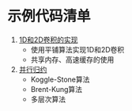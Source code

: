 # 示例代码清单

1. [1D和2D卷积的实现](./convolution.cu)
   - 使用平铺算法实现1D和2D卷积
   - 共享内存、高速缓存的使用
2. [并行归约](./parallel_reducing.cu)
   - Koggle-Stone算法
   - Brent-Kung算法
   - 多层次算法